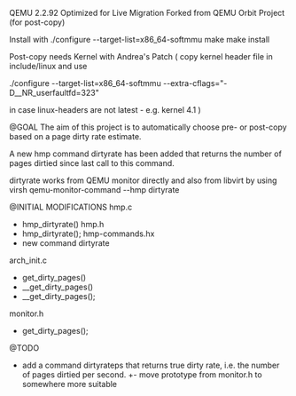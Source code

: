 QEMU 2.2.92 Optimized for Live Migration
Forked from QEMU Orbit Project (for post-copy)

Install with
./configure --target-list=x86_64-softmmu
make
make install

Post-copy needs Kernel with Andrea's Patch
(
copy kernel header file in include/linux and use

./configure --target-list=x86_64-softmmu --extra-cflags="-D__NR_userfaultfd=323"

in case linux-headers are not latest - e.g. kernel 4.1
)

@GOAL
The aim of this project is to automatically choose pre- or post-copy based on a page dirty rate estimate.

A new hmp command dirtyrate has been added that returns the number of pages dirtied since last call to this command.

dirtyrate works from QEMU monitor directly and also from libvirt by using virsh qemu-monitor-command --hmp dirtyrate


@INITIAL MODIFICATIONS
hmp.c
+ hmp_dirtyrate()
hmp.h
+ hmp_dirtyrate();
hmp-commands.hx
+ new command dirtyrate

arch_init.c
+ get_dirty_pages()
+ __get_dirty_pages()
+ __get_dirty_pages();

monitor.h
+ get_dirty_pages();


@TODO
+ add a command dirtyrateps that returns true dirty rate, i.e. the number of pages dirtied per second. 
+- move prototype from monitor.h to somewhere more suitable 
